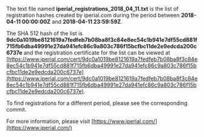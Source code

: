 The text file named **iperial_registrations_2018_04_11.txt** is the list of registration hashes created by iperial.com during the period between **2018-04-11 00:00:00Z** and **2018-04-11 23:59:59Z**.

The SHA 512 hash of the list is **9dc0a1019be8121619a7fedfeb7b08ba8f3c84e8ec54c1b941e7df55cd881f715fb6dba49991e27da941efc86c9a803c786f15bcfbc11de2e9edcda200c6737e** and the registration certificate for the list can be viewed at [https://www.iperial.com/cert/9dc0a1019be8121619a7fedfeb7b08ba8f3c84e8ec54c1b941e7df55cd881f715fb6dba49991e27da941efc86c9a803c786f15bcfbc11de2e9edcda200c6737e](https://www.iperial.com/cert/9dc0a1019be8121619a7fedfeb7b08ba8f3c84e8ec54c1b941e7df55cd881f715fb6dba49991e27da941efc86c9a803c786f15bcfbc11de2e9edcda200c6737e).

To find registrations for a different period, please see the corresponding commit.

For more information, please visit [https://www.iperial.com/](https://www.iperial.com/)
